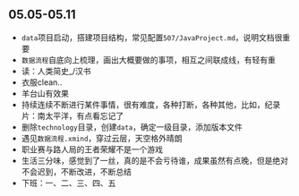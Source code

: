 ##  05.05-05.11

-   `data`项目启动，搭建项目结构，常见配置`507/JavaProject.md`，说明文档很重要
-   `数据流程`自底向上梳理，画出大概要做的事项，相互之间联成线，有轻有重
-   读：人类简史_/汉书
-   衣服clean..
-   羊台山有效果
-   持续连续不断进行某件事情，很有难度，各种打断，各种其他，比如，纪录片：南太平洋，有点看忘记了
-   删除`technology`目录，创建`data`，确定一级目录，添加版本文件
-   遇见`数据流程.xmind`，穿过云层，天空格外晴朗
-   职业赛与路人局的王者荣耀不是一个游戏
-   生活三分味，感觉到了一丝，真的是不会亏待谁，成果虽然有点晚，但是绝对不会迟到，不断改进，不断总结
-   下班：一、二、三、四、五
